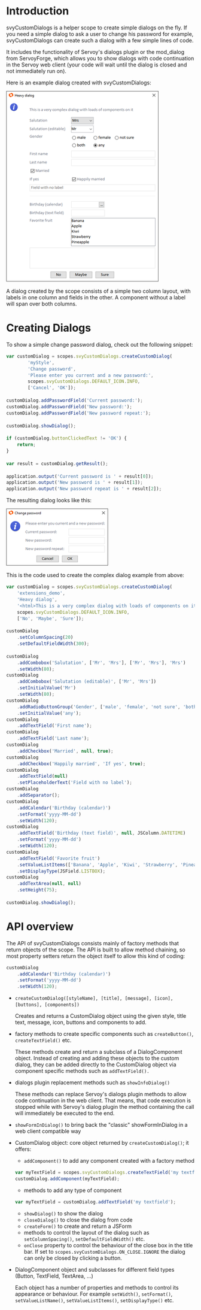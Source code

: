 # Introduction
svyCustomDialogs is a helper scope to create simple dialogs on the fly. If you need a simple dialog to ask a user to change his password for example, svyCustomDialogs can create such a dialog with a few simple lines of code. 

It includes the functionality of Servoy's dialogs plugin or the mod_dialog from ServoyForge, which allows you to show dialogs with code continuation in the Servoy web client (your code will wait until the dialog is closed and not immediately run on).

Here is an example dialog created with svyCustomDialogs:

![Dialog example](svyCustomDialogs/images/svyCustomDialogs_1.png)

A dialog created by the scope consists of a simple two column layout, with labels in one column and fields in the other. A component without a label will span over both columns. 

# Creating Dialogs
To show a simple change password dialog, check out the following snippet:
```javascript
var customDialog = scopes.svyCustomDialogs.createCustomDialog(
		'myStyle',
		'Change password',
		'Please enter you current and a new password:',
		scopes.svyCustomDialogs.DEFAULT_ICON.INFO,
		['Cancel', 'OK']);
	
customDialog.addPasswordField('Current password:');
customDialog.addPasswordField('New password:');
customDialog.addPasswordField('New password repeat:');
	
customDialog.showDialog();
	
if (customDialog.buttonClickedText != 'OK') {
	return;
}
	
var result = customDialog.getResult();
	
application.output('Current password is ' + result[0]);
application.output('New password is ' + result[1]);
application.output('New password repeat is ' + result[2]);
```

The resulting dialog looks like this:

![Dialog example](svyCustomDialogs/images/svyCustomDialogs_2.png)

This is the code used to create the complex dialog example from above:

```javascript
var customDialog = scopes.svyCustomDialogs.createCustomDialog(
	'extensions_demo',
	'Heavy dialog',
	'<html>This is a very complex dialog with loads of components on it<br>',
	scopes.svyCustomDialogs.DEFAULT_ICON.INFO,
	['No', 'Maybe', 'Sure']);

customDialog
	.setColumnSpacing(20)
	.setDefaultFieldWidth(300);

customDialog
	.addCombobox('Salutation', ['Mr', 'Mrs'], ['Mr', 'Mrs'], 'Mrs')
	.setWidth(80);
customDialog
	.addCombobox('Salutation (editable)', ['Mr', 'Mrs'])
	.setInitialValue('Mr')
	.setWidth(80);
customDialog
	.addRadioButtonGroup('Gender', ['male', 'female', 'not sure', 'both', 'any'])
	.setInitialValue('any');
customDialog
	.addTextField('First name');
customDialog
	.addTextField('Last name');
customDialog
	.addCheckbox('Married', null, true);
customDialog
	.addCheckbox('Happily married', 'If yes', true);
customDialog
	.addTextField(null)
	.setPlaceholderText('Field with no label');
customDialog
	.addSeparator();
customDialog
	.addCalendar('Birthday (calendar)')
	.setFormat('yyyy-MM-dd')
	.setWidth(120);
customDialog
	.addTextField('Birthday (text field)', null, JSColumn.DATETIME)
	.setFormat('yyyy-MM-dd')
	.setWidth(120);
customDialog
	.addTextField('Favorite fruit')
	.setValueListItems(['Banana', 'Apple', 'Kiwi', 'Strawberry', 'Pineapple'])
	.setDisplayType(JSField.LISTBOX);
customDialog
	.addTextArea(null, null)
	.setHeight(75);

customDialog.showDialog();
```

# API overview

The API of svyCustomDialogs consists mainly of factory methods that return objects of the scope. The API is built to allow method chaining, so most property setters return the object itself to allow this kind of coding:
```javascript
customDialog
	.addCalendar('Birthday (calendar)')
	.setFormat('yyyy-MM-dd')
	.setWidth(120);
```

* `createCustomDialog([styleName], [title], [message], [icon], [buttons], [components])`

  Creates and returns a CustomDialog object using the given style, title text, message, icon, buttons and components to    add.

* factory methods to create specific components such as `createButton()`, `createTextField()` etc.

  These methods create and return a subclass of a DialogComponent object. Instead of creating and adding these objects to the custom dialog, they can be added directly to the CustomDialog object via component specific methods such as `addTextField().`

* dialogs plugin replacement methods such as `showInfoDialog()`

  These methods can replace Servoy's dialogs plugin methods to allow code continuation in the web client. That means, that code execution is stopped while with Servoy's dialog plugin the method containing the call will immediately be executed to the end.

* `showFormInDialog()` to bring back the "classic" showFormInDialog in a web client compatible way

* CustomDialog object: core object returned by `createCustomDialog()`; it offers:

  * `addComponent()` to add any component created with a factory method
  ```javascript
  var myTextField = scopes.svyCustomDialogs.createTextField('my textfield');
  customDialog.addComponent(myTextField);
  ```
  * methods to add any type of component
  ```javascript
  var myTextField = customDialog.addTextField('my textfield');
  ```
  * `showDialog()` to show the dialog
  * `closeDialog()` to close the dialog from code
  * `createForm()` to create and return a JSForm
  * methods to control the layout of the dialog such as `setColumnSpacing()`, `setDefaultFieldWidth()` etc.
  * `onClose` property to control the behaviour of the close box in the title bar. If set to `scopes.svyCustomDialogs.ON_CLOSE.IGNORE` the dialog can only be closed by clicking a button.

* DialogComponent object and subclasses for different field types (Button, TextField, TextArea, ...)

  Each object has a number of properties and methods to control its appearance or behaviour. For example `setWidth()`, `setFormat()`, `setValueListName()`, `setValueListItems()`, `setDisplayType()` etc.